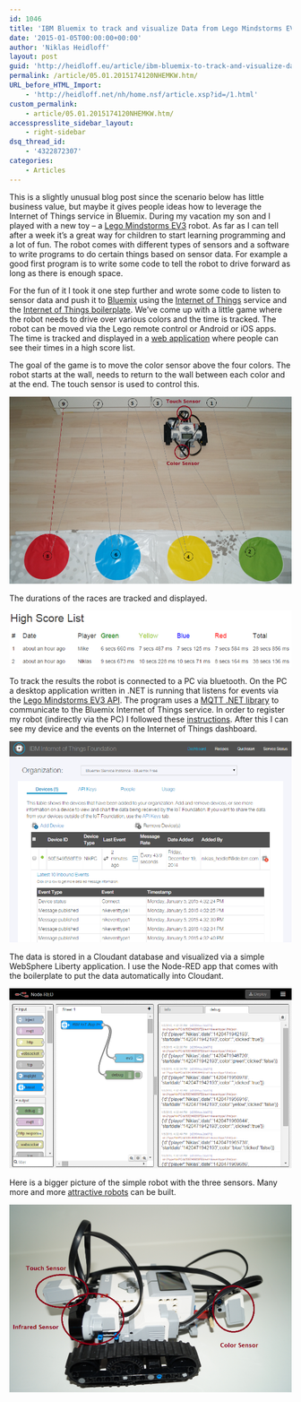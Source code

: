```yaml
---
id: 1046
title: 'IBM Bluemix to track and visualize Data from Lego Mindstorms EV3 Robots'
date: '2015-01-05T00:00:00+00:00'
author: 'Niklas Heidloff'
layout: post
guid: 'http://heidloff.eu/article/ibm-bluemix-to-track-and-visualize-data-from-lego-mindstorms-ev3-robots/'
permalink: /article/05.01.2015174120NHEMKW.htm/
URL_before_HTML_Import:
    - 'http://heidloff.net/nh/home.nsf/article.xsp?id=/1.html'
custom_permalink:
    - article/05.01.2015174120NHEMKW.htm/
accesspresslite_sidebar_layout:
    - right-sidebar
dsq_thread_id:
    - '4322872307'
categories:
    - Articles
---
```


 This is a slightly unusual blog post since the scenario below has little business value, but maybe it gives people ideas how to leverage the Internet of Things service in Bluemix. During my vacation my son and I played with a new toy – a [Lego Mindstorms EV3](http://www.lego.com/en-us/mindstorms/) robot. As far as I can tell after a week it’s a great way for children to start learning programming and a lot of fun. The robot comes with different types of sensors and a software to write programs to do certain things based on sensor data. For example a good first program is to write some code to tell the robot to drive forward as long as there is enough space.

 For the fun of it I took it one step further and wrote some code to listen to sensor data and push it to [Bluemix](https://bluemix.net/) using the [Internet of Things](https://www.ng.bluemix.net/docs/#services/IoT/index.html#gettingstartedtemplate) service and the [Internet of Things boilerplate](https://developer.ibm.com/bluemix/2014/10/22/internet-of-things-foundation/). We’ve come up with a little game where the robot needs to drive over various colors and the time is tracked. The robot can be moved via the Lego remote control or Android or iOS apps. The time is tracked and displayed in a [web application](http://mindstorms.mybluemix.net/) where people can see their times in a high score list.

 The goal of the game is to move the color sensor above the four colors. The robot starts at the wall, needs to return to the wall between each color and at the end. The touch sensor is used to control this.

![image](/assets/img/2015/01/game2.png)

 The durations of the races are tracked and displayed.

![image](/assets/img/2015/01/highscore.png)

 To track the results the robot is connected to a PC via bluetooth. On the PC a desktop application written in .NET is running that listens for events via the [Lego Mindstorms EV3 API](https://legoev3.codeplex.com/). The program uses a [MQTT .NET library](https://github.com/mqtt/mqtt.github.io/wiki/libraries) to communicate to the Bluemix Internet of Things service. In order to register my robot (indirectly via the PC) I followed these [instructions](https://developer.ibm.com/iot/recipes/improvise-registered-devices/). After this I can see my device and the events on the Internet of Things dashboard.

![image](/assets/img/2015/01/iot.png)

 The data is stored in a Cloudant database and visualized via a simple WebSphere Liberty application. I use the Node-RED app that comes with the boilerplate to put the data automatically into Cloudant.

![image](/assets/img/2015/01/nodered.png)

 Here is a bigger picture of the simple robot with the three sensors. Many more and more [attractive robots](http://www.lego.com/en-us/mindstorms/build-a-robot) can be built.

![image](/assets/img/2015/01/ev3.png)